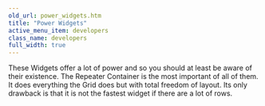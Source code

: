 ```yaml
---
old_url: power_widgets.htm
title: "Power Widgets"
active_menu_item: developers
class_name: developers
full_width: true
---
```



These Widgets offer a lot of power and so you should at least be aware of their existence. The Repeater Container is the most important of all of them. It does everything the Grid does but with total freedom of layout. Its only drawback is that it is not the fastest widget if there are a lot of rows.

